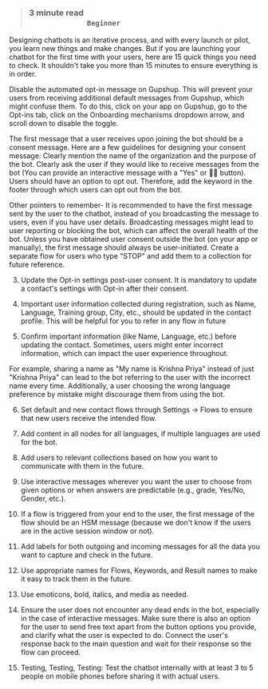 > ### **3 minute read &nbsp; &nbsp; &nbsp; &nbsp; &nbsp; &nbsp; &nbsp; &nbsp; &nbsp; &nbsp; &nbsp; &nbsp; &nbsp; &nbsp; &nbsp; &nbsp; &nbsp; &nbsp; &nbsp; &nbsp; &nbsp; &nbsp; &nbsp; &nbsp; &nbsp; &nbsp; &nbsp; &nbsp; &nbsp; &nbsp; &nbsp; &nbsp; &nbsp; &nbsp; &nbsp; &nbsp; &nbsp; &nbsp; &nbsp; &nbsp; &nbsp; &nbsp; &nbsp; &nbsp; &nbsp; &nbsp; &nbsp; &nbsp; &nbsp; &nbsp; &nbsp; &nbsp; &nbsp; &nbsp; &nbsp; &nbsp; &nbsp; &nbsp; &nbsp; &nbsp; `Beginner`**

Designing chatbots is an iterative process, and with every launch or pilot, you learn new things and make changes. But if you are launching your chatbot for the first time with your users, here are 15 quick things you need to check. It shouldn't take you more than 15 minutes to ensure everything is in order.

Disable the automated opt-in message on Gupshup. This will prevent your users from receiving additional default messages from Gupshup, which might confuse them. To do this, click on your app on Gupshup, go to the Opt-ins tab, click on the Onboarding mechanisms dropdown arrow, and scroll down to disable the toggle.



The first message that a user receives upon joining the bot should be a consent message. Here are a few guidelines for designing your consent message:
Clearly mention the name of the organization and the purpose of the bot.
Clearly ask the user if they would like to receive messages from the bot (You can provide an interactive message with a "Yes" or 👍🏼 button).
Users should have an option to opt out. Therefore, add the keyword in the footer through which users can opt out from the bot.



Other pointers to remember- 
It is recommended to have the first message sent by the user to the chatbot, instead of you broadcasting the message to users, even if you have user details. Broadcasting messages might lead to user reporting or blocking the bot, which can affect the overall health of the bot. Unless you have obtained user consent outside the bot (on your app or manually), the first message should always be user-initiated.
Create a separate flow for users who type "STOP" and add them to a collection for future reference.

3) Update the Opt-in settings post-user consent. It is mandatory to update a contact's settings with Opt-in after their consent.


4) Important user information collected during registration, such as Name, Language, Training group, City, etc., should be updated in the contact profile. This will be helpful for you to refer in any flow in future

5) Confirm important information (like Name, Language, etc.) before updating the contact. Sometimes, users might enter incorrect information, which can impact the user experience throughout. 

For example, sharing a name as "My name is Krishna Priya" instead of just "Krishna Priya" can lead to the bot referring to the user with the incorrect name every time. Additionally, a user choosing the wrong language preference by mistake might discourage them from using the bot.

6) Set default and new contact flows through Settings → Flows to ensure that new users receive the intended flow.
7) Add content in all nodes for all languages, if multiple languages are used for the bot.
8) Add users to relevant collections based on how you want to communicate with them in the future.
9) Use interactive messages wherever you want the user to choose from given options or when answers are predictable (e.g., grade, Yes/No, Gender, etc.).
10) If a flow is triggered from your end to the user, the first message of the flow should be an HSM message (because we don't know if the users are in the active session window or not).
11) Add labels for both outgoing and incoming messages for all the data you want to capture and check in the future.
12) Use appropriate names for Flows, Keywords, and Result names to make it easy to track them in the future.
13) Use emoticons, bold, italics, and media as needed.
14) Ensure the user does not encounter any dead ends in the bot, especially in the case of interactive messages. Make sure there is also an option for the user to send free text apart from the button options you provide, and clarify what the user is expected to do. Connect the user's response back to the main question and wait for their response so the flow can proceed.

15) Testing, Testing, Testing: Test the chatbot internally with at least 3 to 5 people on mobile phones before sharing it with actual users.
